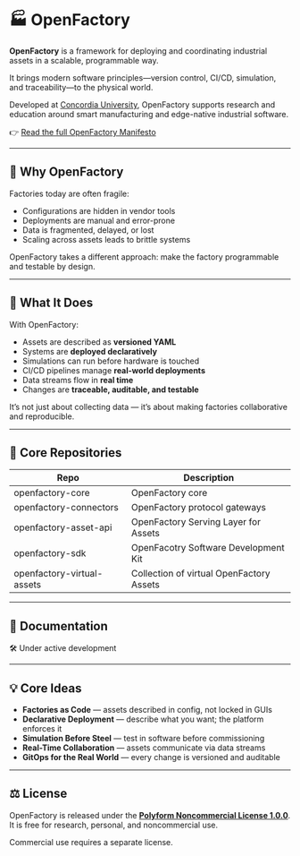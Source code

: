 # 🏭 OpenFactory

**OpenFactory** is a framework for deploying and coordinating industrial assets in a scalable, programmable way.

It brings modern software principles—version control, CI/CD, simulation, and traceability—to the physical world.

Developed at [Concordia University](https://www.concordia.ca/), OpenFactory supports research and education around smart manufacturing and edge-native industrial software.

👉 [Read the full OpenFactory Manifesto]([docs/MANIFESTO.md](https://github.com/openfactoryio/openfactory-core/blob/main/docs/MANIFESTO.md))

---

## 🎯 Why OpenFactory

Factories today are often fragile:

- Configurations are hidden in vendor tools
- Deployments are manual and error-prone
- Data is fragmented, delayed, or lost
- Scaling across assets leads to brittle systems

OpenFactory takes a different approach: make the factory programmable and testable by design.

---

## 🧩 What It Does

With OpenFactory:

- Assets are described as **versioned YAML**
- Systems are **deployed declaratively**
- Simulations can run before hardware is touched
- CI/CD pipelines manage **real-world deployments**
- Data streams flow in **real time**
- Changes are **traceable, auditable, and testable**

It’s not just about collecting data — it’s about making factories collaborative and reproducible.

---

## 📂 Core Repositories

| Repo                        | Description                                 |
|-----------------------------|---------------------------------------------|
| openfactory-core            | OpenFactory core                            |
| openfactory-connectors      | OpenFactory protocol gateways               |
| openfactory-asset-api       | OpenFactory Serving Layer for Assets        |
| openfactory-sdk             | OpenFacotry Software Development Kit        |
| openfactory-virtual-assets  | Collection of virtual OpenFactory Assets    |

---

## 📖 Documentation

🛠️ Under active development

---

## 💡 Core Ideas

- **Factories as Code** — assets described in config, not locked in GUIs
- **Declarative Deployment** — describe what you want; the platform enforces it
- **Simulation Before Steel** — test in software before commissioning
- **Real-Time Collaboration** — assets communicate via data streams
- **GitOps for the Real World** — every change is versioned and auditable

---

## ⚖️ License

OpenFactory is released under the **[Polyform Noncommercial License 1.0.0](https://polyformproject.org/licenses/noncommercial/1.0.0/)**.  
It is free for research, personal, and noncommercial use.

Commercial use requires a separate license.
